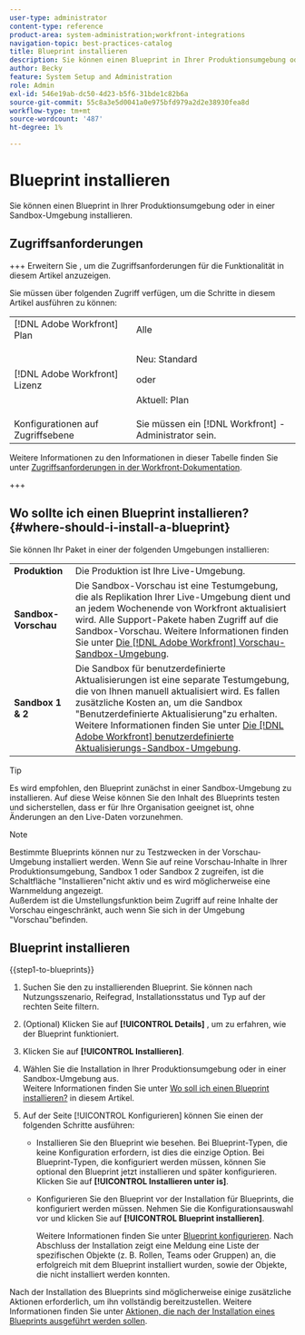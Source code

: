 ```yaml
---
user-type: administrator
content-type: reference
product-area: system-administration;workfront-integrations
navigation-topic: best-practices-catalog
title: Blueprint installieren
description: Sie können einen Blueprint in Ihrer Produktionsumgebung oder in einer Sandbox-Umgebung installieren.
author: Becky
feature: System Setup and Administration
role: Admin
exl-id: 546e19ab-dc50-4d23-b5f6-31bde1c82b6a
source-git-commit: 55c8a3e5d0041a0e975bfd979a2d2e38930fea8d
workflow-type: tm+mt
source-wordcount: '487'
ht-degree: 1%

---
```


# Blueprint installieren

Sie können einen Blueprint in Ihrer Produktionsumgebung oder in einer Sandbox-Umgebung installieren.

## Zugriffsanforderungen

+++ Erweitern Sie , um die Zugriffsanforderungen für die Funktionalität in diesem Artikel anzuzeigen.

Sie müssen über folgenden Zugriff verfügen, um die Schritte in diesem Artikel ausführen zu können:

<table style="table-layout:auto"> 
 <col> 
 <col> 
 <tbody> 
  <tr> 
   <td role="rowheader">[!DNL Adobe Workfront] Plan</td> 
   <td>Alle</td> 
  </tr> 
  <tr> 
   <td role="rowheader">[!DNL Adobe Workfront] Lizenz</td> 
   <td>
   <p>Neu: Standard</p>
   <p>oder</p>
   <p>Aktuell: Plan</p></td> 
  </tr> 
  <tr> 
   <td role="rowheader">Konfigurationen auf Zugriffsebene</td> 
   <td>Sie müssen ein [!DNL Workfront] -Administrator sein. </td> 
  </tr> 
 </tbody> 
</table>

Weitere Informationen zu den Informationen in dieser Tabelle finden Sie unter [Zugriffsanforderungen in der Workfront-Dokumentation](/help/quicksilver/administration-and-setup/add-users/access-levels-and-object-permissions/access-level-requirements-in-documentation.md).

+++

## Wo sollte ich einen Blueprint installieren? {#where-should-i-install-a-blueprint}

Sie können Ihr Paket in einer der folgenden Umgebungen installieren:

<table style="table-layout:auto">
        <tr>
        <td><strong>Produktion</strong></td>
        <td>Die Produktion ist Ihre Live-Umgebung.</td>
    </tr>
    <tr>
        <td><strong>Sandbox-Vorschau</strong></td>
        <td>Die Sandbox-Vorschau ist eine Testumgebung, die als Replikation Ihrer Live-Umgebung dient und an jedem Wochenende von Workfront aktualisiert wird. Alle Support-Pakete haben Zugriff auf die Sandbox-Vorschau. Weitere Informationen finden Sie unter <a href="../../administration-and-setup/set-up-workfront/workfront-testing-environments/wf-preview-sandbox-environment.md">Die [!DNL Adobe Workfront] Vorschau-Sandbox-Umgebung</a>.</td>
    </tr>
    <tr>
        <td><strong>Sandbox 1 &amp; 2</strong></td>
        <td>Die Sandbox für benutzerdefinierte Aktualisierungen ist eine separate Testumgebung, die von Ihnen manuell aktualisiert wird. Es fallen zusätzliche Kosten an, um die Sandbox "Benutzerdefinierte Aktualisierung"zu erhalten. Weitere Informationen finden Sie unter <a href="../../administration-and-setup/set-up-workfront/workfront-testing-environments/wf-custom-refresh-sandbox-environment.md">Die [!DNL Adobe Workfront] benutzerdefinierte Aktualisierungs-Sandbox-Umgebung</a>.</td>
    </tr>
</table>

>[!TIP]
>
>Es wird empfohlen, den Blueprint zunächst in einer Sandbox-Umgebung zu installieren. Auf diese Weise können Sie den Inhalt des Blueprints testen und sicherstellen, dass er für Ihre Organisation geeignet ist, ohne Änderungen an den Live-Daten vorzunehmen.

>[!NOTE]
>
>Bestimmte Blueprints können nur zu Testzwecken in der Vorschau-Umgebung installiert werden. Wenn Sie auf reine Vorschau-Inhalte in Ihrer Produktionsumgebung, Sandbox 1 oder Sandbox 2 zugreifen, ist die Schaltfläche &quot;Installieren&quot;nicht aktiv und es wird möglicherweise eine Warnmeldung angezeigt.\
>Außerdem ist die Umstellungsfunktion beim Zugriff auf reine Inhalte der Vorschau eingeschränkt, auch wenn Sie sich in der Umgebung &quot;Vorschau&quot;befinden.

## Blueprint installieren

{{step1-to-blueprints}}

1. Suchen Sie den zu installierenden Blueprint. Sie können nach Nutzungsszenario, Reifegrad, Installationsstatus und Typ auf der rechten Seite filtern.
1. (Optional) Klicken Sie auf **[!UICONTROL Details]** , um zu erfahren, wie der Blueprint funktioniert.
1. Klicken Sie auf **[!UICONTROL Installieren]**.
1. Wählen Sie die Installation in Ihrer Produktionsumgebung oder in einer Sandbox-Umgebung aus.\
   Weitere Informationen finden Sie unter [Wo soll ich einen Blueprint installieren?](#where-should-i-install-a-blueprint) in diesem Artikel.
1. Auf der Seite [!UICONTROL Konfigurieren] können Sie einen der folgenden Schritte ausführen:

   * Installieren Sie den Blueprint wie besehen. Bei Blueprint-Typen, die keine Konfiguration erfordern, ist dies die einzige Option. Bei Blueprint-Typen, die konfiguriert werden müssen, können Sie optional den Blueprint jetzt installieren und später konfigurieren. Klicken Sie auf **[!UICONTROL Installieren unter is]**.
   * Konfigurieren Sie den Blueprint vor der Installation für Blueprints, die konfiguriert werden müssen. Nehmen Sie die Konfigurationsauswahl vor und klicken Sie auf **[!UICONTROL Blueprint installieren]**\.

     Weitere Informationen finden Sie unter [Blueprint konfigurieren](../../administration-and-setup/blueprints/configure-template-package.md).
Nach Abschluss der Installation zeigt eine Meldung eine Liste der spezifischen Objekte (z. B. Rollen, Teams oder Gruppen) an, die erfolgreich mit dem Blueprint installiert wurden, sowie der Objekte, die nicht installiert werden konnten.

Nach der Installation des Blueprints sind möglicherweise einige zusätzliche Aktionen erforderlich, um ihn vollständig bereitzustellen. Weitere Informationen finden Sie unter [Aktionen, die nach der Installation eines Blueprints ausgeführt werden sollen](../../administration-and-setup/blueprints/best-next-actions-after-install.md).
